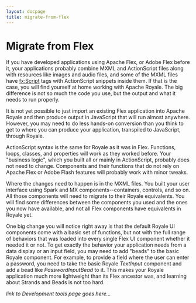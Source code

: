 ```yaml
---
layout: docpage
title: migrate-from-flex
---
```

<!-- This is from material created by Peter Ent and modified by Tom Chiverton: https://cwiki.apache.org/confluence/pages/viewpage.action?pageId=34013930 -->
<!-- I have not added links to other pages, or to other sites, yet -->
# Migrate from Flex
If you have developed applications using Apache Flex, or Adobe Flex before it, your applications probably combine MXML and ActionScript files along with resources like images and audio files, and some of the MXML files have <fx:Script> tags with ActionScript snippets inside them. If that is the case, you will find yourself at home working with Apache Royale. The big difference is not so much the code you use, but the output and what it needs to run properly.

It is not yet possible to just import an existing Flex application into Apache Royale and then produce output in JavaScript that will run almost anywhere. However, you may need to do less hands-on conversion than you think to get to where you can produce your application, transpiled to JavaScript, through Royale.

ActionScript syntax is the same for Royale as it was in Flex. Functions, loops, classes, and properties will work as they worked before.
Your "business logic", which you built all or mainly in ActionScript, probably does not need to change. 
Components and their functions that do not rely on Apache Flex or Adobe Flash features will probably work with minor tweaks.

Where the changes need to happen is in the MXML files. You built your user interface using Spark and MX components--containers, controls, and so on. All those components will need to migrate to their Royale equivalents. You will find some differences between the components you used and the ones you now have available, and not all Flex components have equivalents in Royale yet.

One big change you will notice right away is that the default Royale UI components come with a basic set of functions, but not with the full range of behaviors that was loaded into every single Flex UI component whether it needed it or not. To get exactly the behavior your application needs from a data display or an input field, you may need to add "beads" to the basic Royale component. For example, to provide a field where the user can enter a password, you need to take the basic Royale *TextInput* component and add a bead like *PasswordInputBead* to it. This makes your Royale application much more lightweight than its Flex ancestor was, and learning about Strands and Beads is not too hard.

*link to Development tools page goes here...*
